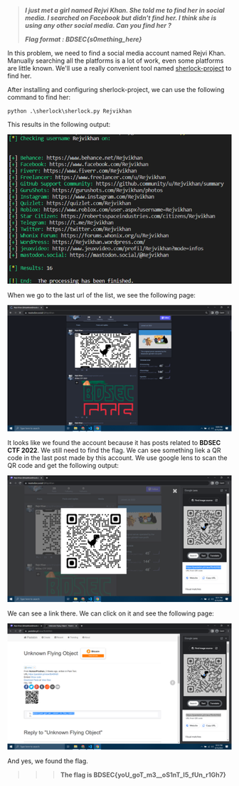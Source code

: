 >***I just met a girl named Rejvi Khan. She told me to find her in social media. I searched on Facebook but didn't find her. I think she is using any other social media. Can you find her ?***
>
>***Flag format : BDSEC{s0mething_here}***

In this problem, we need to find a social media account named Rejvi Khan. Manually searching all the platforms is a lot of work, even some platforms are little known. We'll use a really convenient tool named [sherlock-project](https://github.com/sherlock-project/sherlock) to find her.

After installing and configuring sherlock-project, we can use the following command to find her:

    python .\sherlock\sherlock.py Rejvikhan

This results in the following output:

![My-image](Images/image_1.PNG)

When we go to the last url of the list, we see the following page:

![My-image](Images/image_2.PNG)

It looks like we found the account because it has posts related to **BDSEC CTF 2022**. We still need to find the flag. We can see something liek a QR code in the last post made by this account. We use google lens to scan the QR code and get the following output:

![My-image](Images/image_3.PNG)

We can see a link there. We can click on it and see the following page:

![My-image](Images/image_4.PNG)

And yes, we found the flag.

>>>**The flag is BDSEC{yoU_goT_m3__oS1nT_I5_fUn_r1Gh7}**
